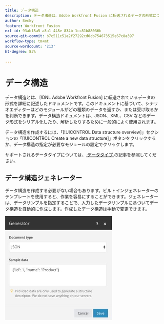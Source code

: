 ```yaml
---
title: データ構造
description: データ構造は、Adobe Workfront Fusion に転送されるデータの形式について詳しく説明したドキュメントです。このドキュメントに基づいて、シナリオエディターはどのモジュールがどの種類のデータを返すか、または受け取るかを判断できます。データ構造ドキュメントは、JSON、XML、CSV などのデータ形式をシリアル化したり、解析したりするために一般的によく使用されます。
author: Becky
feature: Workfront Fusion
exl-id: 93abf8a5-a3a1-448e-834b-1cc81b88036b
source-git-commit: b7c511c51a2f27292cd0cb754673515e67c8a397
workflow-type: tm+mt
source-wordcount: '213'
ht-degree: 83%

---
```


# データ構造

データ構造とは、[!DNL Adobe Workfront Fusion] に転送されているデータの形式を詳細に記述したドキュメントです。このドキュメントに基づいて、シナリオエディターはどのモジュールがどの種類のデータを返すか、または受け取るかを判断できます。データ構造ドキュメントは、JSON、XML、CSV などのデータ形式をシリアル化したり、解析したりするために一般的によく使用されます。

データ構造を作成するには、「[!UICONTROL Data structure overview]」セクションの「[!UICONTROL Create a new data structure]」ボタンをクリックするか、データ構造の指定が必要なモジュールの設定でクリックします。

サポートされるデータタイプについては、[ データタイプ ](/help/workfront-fusion/references/mapping-panel/data-types/item-data-types.md) の記事を参照してください。


## データ構造ジェネレーター

データ構造を作成する必要がない場合もあります。ビルトインジェネレーターのテンプレートを使用すると、作業を容易にすることができます。ジェネレーターは、データサンプルを指定することで、入力したデータサンプルに基づいてデータ構造を自動的に作成します。作成したデータ構造は手動で変更できます。

![](assets/data-structure-generator-350x341.jpg)
